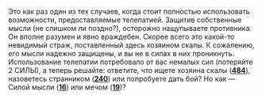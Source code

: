 Это как раз один из тех случаев, когда стоит полностью использовать возможности, предоставляемые телепатией. Защитив собственные мысли (не слишком ли поздно?), осторожно нащупываете противника. Он вполне разумен и явно враждебен. Скорее всего это какой-то невидимый страж, поставленный здесь хозяином скалы. К сожалению, его мысли надежно защищены, и вы не в силах в них проникнуть. Использование телепатии потребовало от вас немалых сил (потеряйте 2 СИЛЫ), а теперь решайте: ответите, что ищете хозяина скалы ([**484**](#n_484)), назоветесь странником ([**240**](#n_240)) или попробуете дать бой? Но как — Силой мысли ([**16**](#n_16)) или мечом ([**19**](#n_19))?

